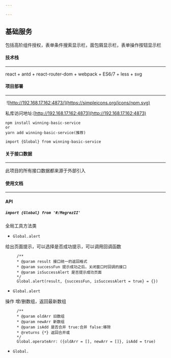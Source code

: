 ```yaml
---

---
```


## 基础服务

包括高阶组件授权，表单条件搜索显示栏，面包屑显示栏，表单操作按钮显示栏

#### 技术栈

------

react + antd + react-router-dom + webpack + ES6/7 + less + svg 

#### 项目部署

------

 ![http://192.168.17.162:4873/](https://simpleicons.org/icons/npm.svg)

私库访问地址:[http://192.168.17.162:4873](http://192.168.17.162:4873)

```npm install winning-basic-service 
npm install winning-basic-service 
or 
yarn add winning-basic-service(推荐) 

import {Global} from winning-basic-service
```



#### 关于接口数据

------

此项目的所有接口数据都来源于外部引入

<a name="说明" ></a>

#### 使用文档

------



#### API

#####  `import {Global} from '#/MegrezII'`

全局工具方法类

-  `Global.alert`

给出页面提示，可以选择是否成功提示，可以调用回调函数

```
     /**
     * @param result 接口统一的返回格式
     * @param successFun 提示成功之后，关闭窗口时回调的接口
     * @param isSuccessAlert 是否提示成功页面
     */
     Global.alert(result, {successFun, isSuccessAlert = true} = {})
```

-  `Global.alert`

操作 增/删数组，返回最新数组

```
     /**
     * @param oldArr 旧数组
     * @param newArr 新数组
     * @param isAdd 是否合并 true:合并 false:移除
     * @returns {*} 返回合并或
     */
     Global.operateArr: ({oldArr = [], newArr = []}, isAdd = true)
```

-  `Global.`



​		

​		

​		

​		





